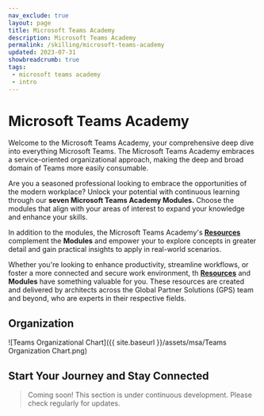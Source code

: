 ```yaml
---
nav_exclude: true
layout: page
title: Microsoft Teams Academy
description: Microsoft Teams Academy
permalink: /skilling/microsoft-teams-academy
updated: 2023-07-31
showbreadcrumb: true
tags: 
 - microsoft teams academy
 - intro
---
```


# Microsoft Teams Academy

Welcome to the Microsoft Teams Academy, your comprehensive deep dive into everything Microsoft Teams. The Microsoft Teams Academy embraces a service-oriented organizational approach, making the deep and broad domain of Teams more easily consumable.

Are you a seasoned professional looking to embrace the opportunities of the modern workplace? Unlock your potential with continuous learning through our **seven Microsoft Teams Academy Modules.** Choose the modules that align with your areas of interest to expand your knowledge and enhance your skills.

In addition to the modules, the Microsoft Teams Academy's **[Resources](https://microsoft.github.io/PartnerResources/modern-workplace/)** complement the **Modules** and empower your to explore concepts in greater detail and gain practical insights to apply in real-world scenarios. 

Whether you're looking to enhance productivity, streamline workflows, or foster a more connected and secure work environment, th **[Resources](https://microsoft.github.io/PartnerResources/modern-workplace/)** and **Modules** have something valuable for you. These resources are created and delivered by architects across the Global Partner Solutions (GPS) team and beyond, who are experts in their respective fields.

## Organization
![Teams Organizational Chart]({{ site.baseurl }}/assets/msa/Teams Organization Chart.png)

## Start Your Journey and Stay Connected

> Coming soon! This section is under continuous development. Please check regularly for updates.
